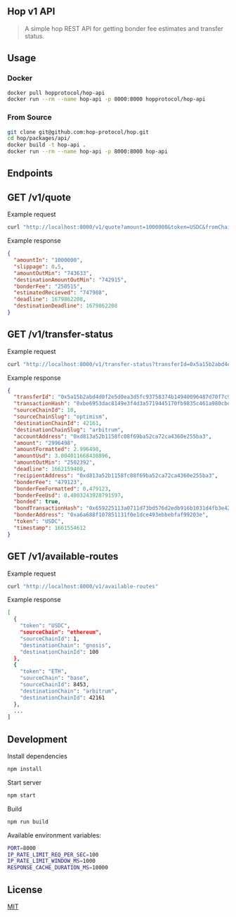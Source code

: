 ## Hop v1 API

> A simple hop REST API for getting bonder fee estimates and transfer status.

## Usage

### Docker

```sh
docker pull hopprotocol/hop-api
docker run --rm --name hop-api -p 8000:8000 hopprotocol/hop-api
```

### From Source

```sh
git clone git@github.com:hop-protocol/hop.git
cd hop/packages/api/
docker build -t hop-api .
docker run --rm --name hop-api -p 8000:8000 hop-api
```

## Endpoints

## GET /v1/quote

Example request

```sh
curl "http://localhost:8000/v1/quote?amount=1000000&token=USDC&fromChain=polygon&toChain=gnosis&slippage=0.5"
```

Example response

```json
{
  "amountIn": "1000000",
  "slippage": 0.5,
  "amountOutMin": "743633",
  "destinationAmountOutMin": "742915",
  "bonderFee": "250515",
  "estimatedRecieved": "747908",
  "deadline": 1679862208,
  "destinationDeadline": 1679862208
}
```

## GET /v1/transfer-status

Example request

```sh
curl "http://localhost:8000/v1/transfer-status?transferId=0x5a15b2abd4d0f2e5d0ea3d5fc93758374b14940096487d70f7c95b5393fc9c89"
```

Example response

```json
{
  "transferId": "0x5a15b2abd4d0f2e5d0ea3d5fc93758374b14940096487d70f7c95b5393fc9c89",
  "transactionHash": "0xbe6953dac8149e3f4d3a5719445170fb9835c461a980cbdaf9ad5cce10c9d27c",
  "sourceChainId": 10,
  "sourceChainSlug": "optimism",
  "destinationChainId": 42161,
  "destinationChainSlug": "arbitrum",
  "accountAddress": "0xd813a52b1158fc08f69ba52ca72ca4360e255ba3",
  "amount": "2996498",
  "amountFormatted": 2.996498,
  "amountUsd": 3.004011668430896,
  "amountOutMin": "2502392",
  "deadline": 1662159408,
  "recipientAddress": "0xd813a52b1158fc08f69ba52ca72ca4360e255ba3",
  "bonderFee": "479123",
  "bonderFeeFormatted": 0.479123,
  "bonderFeeUsd": 0.4803243928791597,
  "bonded": true,
  "bondTransactionHash": "0x659225113a0711d73bd576d2edb916b1031d4fb3e422a08ee8e0f863c4fb5af7",
  "bonderAddress": "0xa6a688f107851131f0e1dce493ebbebfaf99203e",
  "token": "USDC",
  "timestamp": 1661554612
}
```

## GET /v1/available-routes

Example request

```sh
curl "http://localhost:8000/v1/available-routes"
```

Example response

```sh
[
  {
    "token": "USDC",
    "sourceChain": "ethereum",
    "sourceChainId": 1,
    "destinationChain": "gnosis",
    "destinationChainId": 100
  },
  {
    "token": "ETH",
    "sourceChain": "base",
    "sourceChainId": 8453,
    "destinationChain": "arbitrum",
    "destinationChainId": 42161
  },
  ...
]
```

## Development

Install dependencies

```sh
npm install
```

Start server

```sh
npm start
```

Build

```sh
npm run build
```

Available environment variables:

```sh
PORT=8000
IP_RATE_LIMIT_REQ_PER_SEC=100
IP_RATE_LIMIT_WINDOW_MS=1000
RESPONSE_CACHE_DURATION_MS=10000
```

## License

[MIT](LICENSE)

